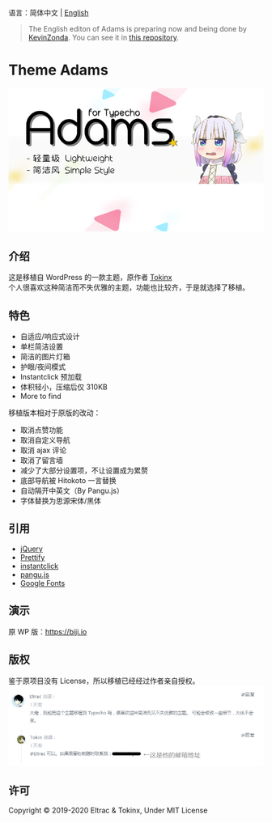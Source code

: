 语言：简体中文 | [English](README-en.md)

> The English editon of Adams is preparing now and being done by [KevinZonda](https://github.com/KevinZonda/). You can see it in [this repository](https://github.com/KevinZonda/adams).

# Theme Adams

<p align="center">
  <img src="screenshot.png">
</p>

## 介绍
这是移植自 WordPress 的一款主题，原作者 [Tokinx](https://github.com/Tokinx/Adams)  
个人很喜欢这种简洁而不失优雅的主题，功能也比较齐，于是就选择了移植。

## 特色
- 自适应/响应式设计
- 单栏简洁设置
- 简洁的图片灯箱
- 护眼/夜间模式
- Instantclick 预加载
- 体积轻小，压缩后仅 310KB
- More to find

移植版本相对于原版的改动：
- 取消点赞功能
- 取消自定义导航
- 取消 ajax 评论
- 取消了留言墙
- 减少了大部分设置项，不让设置成为累赘
- 底部导航被 Hitokoto 一言替换
- 自动隔开中英文（By Pangu.js）
- 字体替换为思源宋体/黑体

## 引用
- [jQuery](https://github.com/jquery/jquery)
- [Prettify](https://github.com/google/code-prettify)
- [instantclick](https://github.com/dieulot/instantclick)
- [pangu.js](https://github.com/vinta/pangu.js)
- [Google Fonts](https://fonts.google.com)

## 演示
原 WP 版：https://biji.io  

## 版权
鉴于原项目没有 License，所以移植已经经过作者亲自授权。
![](copyright.png)

## 许可
Copyright &copy; 2019-2020 Eltrac & Tokinx, Under MIT License
